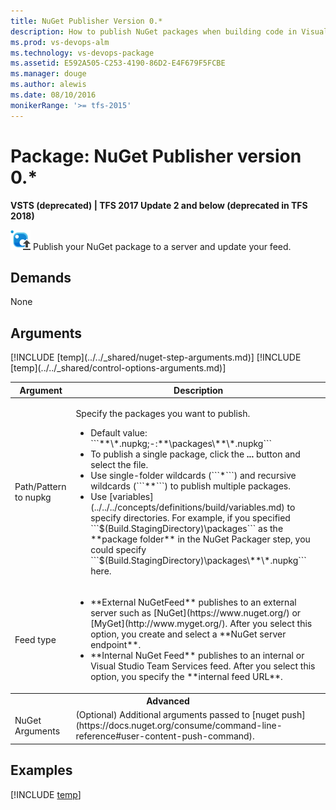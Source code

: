 ```yaml
---
title: NuGet Publisher Version 0.*
description: How to publish NuGet packages when building code in Visual Studio Team Services
ms.prod: vs-devops-alm
ms.technology: vs-devops-package
ms.assetid: E592A505-C253-4190-86D2-E4F679F5FCBE
ms.manager: douge
ms.author: alewis
ms.date: 08/10/2016
monikerRange: '>= tfs-2015'
---
```


# Package: NuGet Publisher version 0.*

**VSTS (deprecated) | TFS 2017 Update 2 and below (deprecated in TFS 2018)**

![](../_img/nuget-publisher.png) Publish your NuGet package to a server and update your feed.


## Demands

None

## Arguments

<table>
<thead>
<tr>
<th>Argument</th>
<th>Description</th>
</tr>
</thead>
<tr>
<td>Path/Pattern to nupkg</td>
<td>
<p>Specify the packages you want to publish.</p>
<ul>
<li>Default value: ```**\*.nupkg;-:**\packages\**\*.nupkg```</li>
<li>To publish a single package, click the <strong>...</strong> button and select the file.</li>
<li>Use single-folder wildcards (```*```) and recursive wildcards (```**```) to publish multiple packages.</li>
<li>Use [variables](../../../concepts/definitions/build/variables.md) to specify directories. For example, if you specified ```$(Build.StagingDirectory)\packages``` as the **package folder** in the NuGet Packager step, you could specify ```$(Build.StagingDirectory)\packages\**\*.nupkg``` here.</li>
</ul>
<!-- https://github.com/Microsoft/vso-agent-tasks/blob/master/Tasks/NugetPublisher/task.json says you can specify multiple patterns separated by semicolons. That doesn't seem to work -->
</td>
</tr>
<tr>
<td>Feed type</td>
<td>
<ul>
<li>**External NuGetFeed** publishes to an external server such as [NuGet](https://www.nuget.org/) or [MyGet](http://www.myget.org/). After you select this option, you create and select a **NuGet server endpoint**.
</li>
<li>**Internal NuGet Feed** publishes to an internal or  Visual Studio Team Services feed. After you select this option, you specify the **internal feed URL**.
</li>
</ul>
</td>
</tr>
<tr><th style="text-align: center" colspan="2">Advanced</th></tr>
<tr>
<td>NuGet Arguments</td>
<td>
(Optional) Additional arguments passed to [nuget push](https://docs.nuget.org/consume/command-line-reference#user-content-push-command).
</td>
</tr>
[!INCLUDE [temp](../../_shared/nuget-step-arguments.md)]
[!INCLUDE [temp](../../_shared/control-options-arguments.md)]
</table>


## Examples

[!INCLUDE [temp](../../_shared/nuget-create-step-examples.md)]


